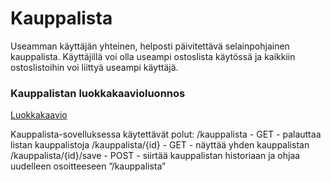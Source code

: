 # Kauppalista
Useamman käyttäjän yhteinen, helposti päivitettävä selainpohjainen kauppalista.
Käyttäjillä voi olla useampi ostoslista käytössä ja kaikkiin ostoslistoihin voi liittyä useampi käyttäjä.

### Kauppalistan luokkakaavioluonnos
[Luokkakaavio](https://drive.google.com/file/d/0B6Spnoit3lkycnF1dGx3R1NSM0k/view?usp=sharing)

Kauppalista-sovelluksessa käytettävät polut:
/kauppalista - GET - palauttaa listan kauppalistoja
/kauppalista/{id} - GET - näyttää yhden kauppalistan
/kauppalista/{id}/save - POST - siirtää kauppalistan historiaan ja ohjaa uudelleen osoitteeseen ”/kauppalista”

